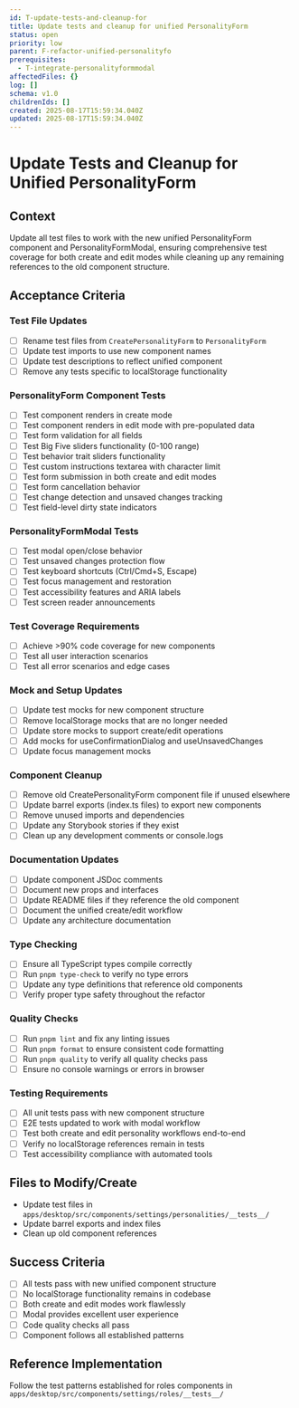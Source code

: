 ```yaml
---
id: T-update-tests-and-cleanup-for
title: Update tests and cleanup for unified PersonalityForm
status: open
priority: low
parent: F-refactor-unified-personalityfo
prerequisites:
  - T-integrate-personalityformmodal
affectedFiles: {}
log: []
schema: v1.0
childrenIds: []
created: 2025-08-17T15:59:34.040Z
updated: 2025-08-17T15:59:34.040Z
---
```


# Update Tests and Cleanup for Unified PersonalityForm

## Context

Update all test files to work with the new unified PersonalityForm component and PersonalityFormModal, ensuring comprehensive test coverage for both create and edit modes while cleaning up any remaining references to the old component structure.

## Acceptance Criteria

### Test File Updates

- [ ] Rename test files from `CreatePersonalityForm` to `PersonalityForm`
- [ ] Update test imports to use new component names
- [ ] Update test descriptions to reflect unified component
- [ ] Remove any tests specific to localStorage functionality

### PersonalityForm Component Tests

- [ ] Test component renders in create mode
- [ ] Test component renders in edit mode with pre-populated data
- [ ] Test form validation for all fields
- [ ] Test Big Five sliders functionality (0-100 range)
- [ ] Test behavior trait sliders functionality
- [ ] Test custom instructions textarea with character limit
- [ ] Test form submission in both create and edit modes
- [ ] Test form cancellation behavior
- [ ] Test change detection and unsaved changes tracking
- [ ] Test field-level dirty state indicators

### PersonalityFormModal Tests

- [ ] Test modal open/close behavior
- [ ] Test unsaved changes protection flow
- [ ] Test keyboard shortcuts (Ctrl/Cmd+S, Escape)
- [ ] Test focus management and restoration
- [ ] Test accessibility features and ARIA labels
- [ ] Test screen reader announcements

### Test Coverage Requirements

- [ ] Achieve >90% code coverage for new components
- [ ] Test all user interaction scenarios
- [ ] Test all error scenarios and edge cases

### Mock and Setup Updates

- [ ] Update test mocks for new component structure
- [ ] Remove localStorage mocks that are no longer needed
- [ ] Update store mocks to support create/edit operations
- [ ] Add mocks for useConfirmationDialog and useUnsavedChanges
- [ ] Update focus management mocks

### Component Cleanup

- [ ] Remove old CreatePersonalityForm component file if unused elsewhere
- [ ] Update barrel exports (index.ts files) to export new components
- [ ] Remove unused imports and dependencies
- [ ] Update any Storybook stories if they exist
- [ ] Clean up any development comments or console.logs

### Documentation Updates

- [ ] Update component JSDoc comments
- [ ] Document new props and interfaces
- [ ] Update README files if they reference the old component
- [ ] Document the unified create/edit workflow
- [ ] Update any architecture documentation

### Type Checking

- [ ] Ensure all TypeScript types compile correctly
- [ ] Run `pnpm type-check` to verify no type errors
- [ ] Update any type definitions that reference old components
- [ ] Verify proper type safety throughout the refactor

### Quality Checks

- [ ] Run `pnpm lint` and fix any linting issues
- [ ] Run `pnpm format` to ensure consistent code formatting
- [ ] Run `pnpm quality` to verify all quality checks pass
- [ ] Ensure no console warnings or errors in browser

### Testing Requirements

- [ ] All unit tests pass with new component structure
- [ ] E2E tests updated to work with modal workflow
- [ ] Test both create and edit personality workflows end-to-end
- [ ] Verify no localStorage references remain in tests
- [ ] Test accessibility compliance with automated tools

## Files to Modify/Create

- Update test files in `apps/desktop/src/components/settings/personalities/__tests__/`
- Update barrel exports and index files
- Clean up old component references

## Success Criteria

- [ ] All tests pass with new unified component structure
- [ ] No localStorage functionality remains in codebase
- [ ] Both create and edit modes work flawlessly
- [ ] Modal provides excellent user experience
- [ ] Code quality checks all pass
- [ ] Component follows all established patterns

## Reference Implementation

Follow the test patterns established for roles components in `apps/desktop/src/components/settings/roles/__tests__/`
